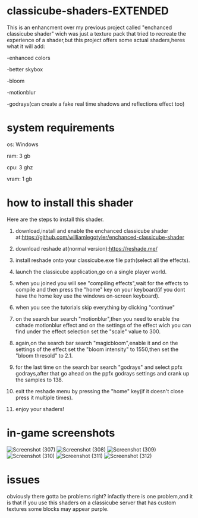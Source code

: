 # classicube-shaders-EXTENDED
This is an enhancment over my previous project called "enchanced classicube shader" wich was just a texture pack that tried to recreate the experience of a shader,but this project offers some actual shaders,heres what it will add:

-enhanced colors

-better skybox

-bloom

-motionblur

-godrays(can create a fake real time shadows and reflections effect too)

# system requirements

os: Windows

ram: 3 gb

cpu: 3 ghz

vram: 1 gb

# how to install this shader
Here are the steps to install this shader.

1) download,install and enable the enchanced classicube shader at:https://github.com/williamlegotyler/enchanced-classicube-shader

2) download reshade at(normal version):https://reshade.me/

3) install reshade onto your classicube.exe file path(select all the effects).

4) launch the classicube application,go on a single player world.

5) when you joined you will see "compiling effects",wait for the effects to compile and then press the "home" key on your keyboard(if you dont have the home key use the windows on-screen keyboard).

6) when you see the tutorials skip everything by clicking "continue"

7) on the search bar search "motionblur",then you need to enable the cshade motionblur effect and on the settings of the effect wich you can find under the effect selection set the "scale" value to 300.

8) again,on the search bar search "magicbloom",enable it and on the settings of the effect set the "bloom intensity" to 1550,then set the "bloom thresold" to 2.1.

9) for the last time on the search bar search "godrays" and select ppfx godrays,after that go ahead on the ppfx godrays settings and crank up the samples to 138.

10) exit the reshade menu by pressing the "home" key(if it doesn't close press it multiple times).

11) enjoy your shaders!

# in-game screenshots
![Screenshot (307)](https://github.com/user-attachments/assets/882eab60-07af-4535-a447-c39b6b0cd7ec)
![Screenshot (308)](https://github.com/user-attachments/assets/de6a9b54-ebc6-455b-a6ac-2e92628af9c0)
![Screenshot (309)](https://github.com/user-attachments/assets/5544f11b-55aa-4c80-8533-38000f0068d8)
![Screenshot (310)](https://github.com/user-attachments/assets/54567fc3-2ce8-4e00-9543-72953d5bba6a)
![Screenshot (311)](https://github.com/user-attachments/assets/00abd856-3ee7-4fdd-9577-a13967b09a76)
![Screenshot (312)](https://github.com/user-attachments/assets/cad6c0b0-852b-4f90-9cf0-eff44b5372b2)

# issues
obviously there gotta be problems right? infactly there is one problem,and it is that if you use this shaders on a classicube server that has custom textures some blocks may appear purple.
